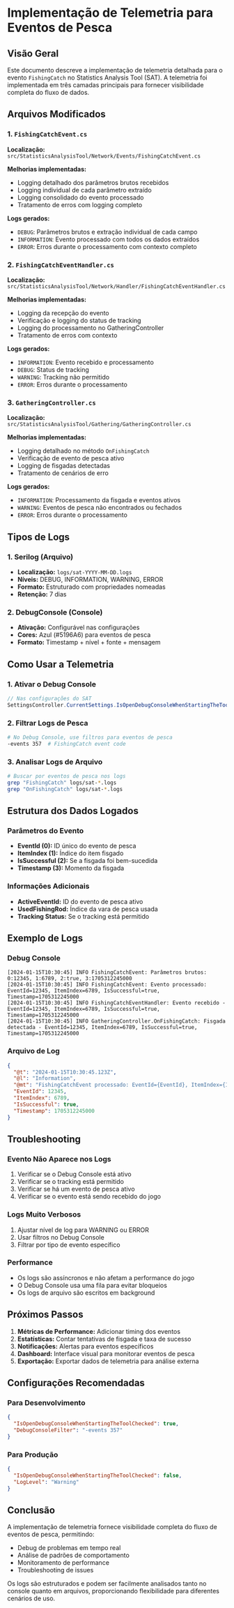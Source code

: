 # Implementação de Telemetria para Eventos de Pesca

## Visão Geral

Este documento descreve a implementação de telemetria detalhada para o evento `FishingCatch` no Statistics Analysis Tool (SAT). A telemetria foi implementada em três camadas principais para fornecer visibilidade completa do fluxo de dados.

## Arquivos Modificados

### 1. `FishingCatchEvent.cs`
**Localização:** `src/StatisticsAnalysisTool/Network/Events/FishingCatchEvent.cs`

**Melhorias implementadas:**
- Logging detalhado dos parâmetros brutos recebidos
- Logging individual de cada parâmetro extraído
- Logging consolidado do evento processado
- Tratamento de erros com logging completo

**Logs gerados:**
- `DEBUG`: Parâmetros brutos e extração individual de cada campo
- `INFORMATION`: Evento processado com todos os dados extraídos
- `ERROR`: Erros durante o processamento com contexto completo

### 2. `FishingCatchEventHandler.cs`
**Localização:** `src/StatisticsAnalysisTool/Network/Handler/FishingCatchEventHandler.cs`

**Melhorias implementadas:**
- Logging da recepção do evento
- Verificação e logging do status de tracking
- Logging do processamento no GatheringController
- Tratamento de erros com contexto

**Logs gerados:**
- `INFORMATION`: Evento recebido e processamento
- `DEBUG`: Status de tracking
- `WARNING`: Tracking não permitido
- `ERROR`: Erros durante o processamento

### 3. `GatheringController.cs`
**Localização:** `src/StatisticsAnalysisTool/Gathering/GatheringController.cs`

**Melhorias implementadas:**
- Logging detalhado no método `OnFishingCatch`
- Verificação de evento de pesca ativo
- Logging de fisgadas detectadas
- Tratamento de cenários de erro

**Logs gerados:**
- `INFORMATION`: Processamento da fisgada e eventos ativos
- `WARNING`: Eventos de pesca não encontrados ou fechados
- `ERROR`: Erros durante o processamento

## Tipos de Logs

### 1. Serilog (Arquivo)
- **Localização:** `logs/sat-YYYY-MM-DD.logs`
- **Níveis:** DEBUG, INFORMATION, WARNING, ERROR
- **Formato:** Estruturado com propriedades nomeadas
- **Retenção:** 7 dias

### 2. DebugConsole (Console)
- **Ativação:** Configurável nas configurações
- **Cores:** Azul (#5196A6) para eventos de pesca
- **Formato:** Timestamp + nível + fonte + mensagem

## Como Usar a Telemetria

### 1. Ativar o Debug Console
```csharp
// Nas configurações do SAT
SettingsController.CurrentSettings.IsOpenDebugConsoleWhenStartingTheToolChecked = true;
```

### 2. Filtrar Logs de Pesca
```bash
# No Debug Console, use filtros para eventos de pesca
-events 357  # FishingCatch event code
```

### 3. Analisar Logs de Arquivo
```bash
# Buscar por eventos de pesca nos logs
grep "FishingCatch" logs/sat-*.logs
grep "OnFishingCatch" logs/sat-*.logs
```

## Estrutura dos Dados Logados

### Parâmetros do Evento
- **EventId (0):** ID único do evento de pesca
- **ItemIndex (1):** Índice do item fisgado
- **IsSuccessful (2):** Se a fisgada foi bem-sucedida
- **Timestamp (3):** Momento da fisgada

### Informações Adicionais
- **ActiveEventId:** ID do evento de pesca ativo
- **UsedFishingRod:** Índice da vara de pesca usada
- **Tracking Status:** Se o tracking está permitido

## Exemplo de Logs

### Debug Console
```
[2024-01-15T10:30:45] INFO FishingCatchEvent: Parâmetros brutos: 0:12345, 1:6789, 2:true, 3:1705312245000
[2024-01-15T10:30:45] INFO FishingCatchEvent: Evento processado: EventId=12345, ItemIndex=6789, IsSuccessful=true, Timestamp=1705312245000
[2024-01-15T10:30:45] INFO FishingCatchEventHandler: Evento recebido - EventId=12345, ItemIndex=6789, IsSuccessful=true, Timestamp=1705312245000
[2024-01-15T10:30:45] INFO GatheringController.OnFishingCatch: Fisgada detectada - EventId=12345, ItemIndex=6789, IsSuccessful=true, Timestamp=1705312245000
```

### Arquivo de Log
```json
{
  "@t": "2024-01-15T10:30:45.123Z",
  "@l": "Information",
  "@mt": "FishingCatchEvent processado: EventId={EventId}, ItemIndex={ItemIndex}, IsSuccessful={IsSuccessful}, Timestamp={Timestamp}",
  "EventId": 12345,
  "ItemIndex": 6789,
  "IsSuccessful": true,
  "Timestamp": 1705312245000
}
```

## Troubleshooting

### Evento Não Aparece nos Logs
1. Verificar se o Debug Console está ativo
2. Verificar se o tracking está permitido
3. Verificar se há um evento de pesca ativo
4. Verificar se o evento está sendo recebido do jogo

### Logs Muito Verbosos
1. Ajustar nível de log para WARNING ou ERROR
2. Usar filtros no Debug Console
3. Filtrar por tipo de evento específico

### Performance
- Os logs são assíncronos e não afetam a performance do jogo
- O Debug Console usa uma fila para evitar bloqueios
- Os logs de arquivo são escritos em background

## Próximos Passos

1. **Métricas de Performance:** Adicionar timing dos eventos
2. **Estatísticas:** Contar tentativas de fisgada e taxa de sucesso
3. **Notificações:** Alertas para eventos específicos
4. **Dashboard:** Interface visual para monitorar eventos de pesca
5. **Exportação:** Exportar dados de telemetria para análise externa

## Configurações Recomendadas

### Para Desenvolvimento
```json
{
  "IsOpenDebugConsoleWhenStartingTheToolChecked": true,
  "DebugConsoleFilter": "-events 357"
}
```

### Para Produção
```json
{
  "IsOpenDebugConsoleWhenStartingTheToolChecked": false,
  "LogLevel": "Warning"
}
```

## Conclusão

A implementação de telemetria fornece visibilidade completa do fluxo de eventos de pesca, permitindo:
- Debug de problemas em tempo real
- Análise de padrões de comportamento
- Monitoramento de performance
- Troubleshooting de issues

Os logs são estruturados e podem ser facilmente analisados tanto no console quanto em arquivos, proporcionando flexibilidade para diferentes cenários de uso.
